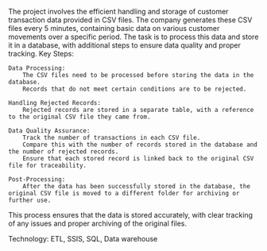 The project involves the efficient handling and storage of customer transaction data provided in CSV files. The company generates these CSV files every 5 minutes, containing basic data on various customer movements over a specific period. The task is to process this data and store it in a database, with additional steps to ensure data quality and proper tracking.
Key Steps:

    Data Processing:
        The CSV files need to be processed before storing the data in the database.
        Records that do not meet certain conditions are to be rejected.

    Handling Rejected Records:
        Rejected records are stored in a separate table, with a reference to the original CSV file they came from.

    Data Quality Assurance:
        Track the number of transactions in each CSV file.
        Compare this with the number of records stored in the database and the number of rejected records.
        Ensure that each stored record is linked back to the original CSV file for traceability.

    Post-Processing:
        After the data has been successfully stored in the database, the original CSV file is moved to a different folder for archiving or further use.

This process ensures that the data is stored accurately, with clear tracking of any issues and proper archiving of the original files.

Technology: ETL, SSIS, SQL, Data warehouse   
